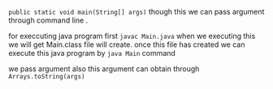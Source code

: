 `public static void main(String[] args)` though this we can pass argument through command line .


for execcuting java program first `javac Main.java`
when we executing this we will get Main.class file will create.
once this file has created we can execute this java program by `java Main` command


we pass argument also this argument can obtain through `Arrays.toString(args)`